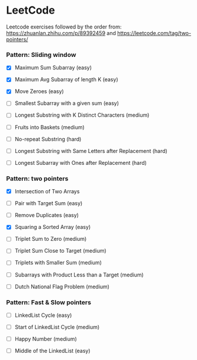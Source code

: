 # LeetCode
Leetcode exercises followed by the order from: https://zhuanlan.zhihu.com/p/89392459 and https://leetcode.com/tag/two-pointers/

### Pattern: Sliding window

- [x] Maximum Sum Subarray (easy)

- [x] Maximum Avg Subarray of length K (easy)

- [x] Move Zeroes (easy)

- [ ] Smallest Subarray with a given sum (easy)

- [ ] Longest Substring with K Distinct Characters (medium)

- [ ] Fruits into Baskets (medium)

- [ ] No-repeat Substring (hard)

- [ ] Longest Substring with Same Letters after Replacement (hard)

- [ ] Longest Subarray with Ones after Replacement (hard)

### Pattern: two pointers

- [x] Intersection of Two Arrays

- [ ] Pair with Target Sum (easy)

- [ ] Remove Duplicates (easy)

- [x] Squaring a Sorted Array (easy)

- [ ] Triplet Sum to Zero (medium)

- [ ] Triplet Sum Close to Target (medium)

- [ ] Triplets with Smaller Sum (medium)

- [ ] Subarrays with Product Less than a Target (medium)

- [ ] Dutch National Flag Problem (medium)

### Pattern: Fast & Slow pointers

- [ ] LinkedList Cycle (easy)

- [ ] Start of LinkedList Cycle (medium)

- [ ] Happy Number (medium)

- [ ] Middle of the LinkedList (easy)
